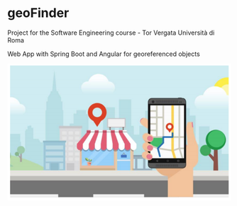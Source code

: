 # geoFinder
Project for the Software Engineering course - Tor Vergata Università di Roma

Web App with Spring Boot and Angular for georeferenced objects

![alt text](https://github.com/andreamagnante/geoFinder/blob/master/Screenshot%20from%202020-03-19%2017-21-04.png)
